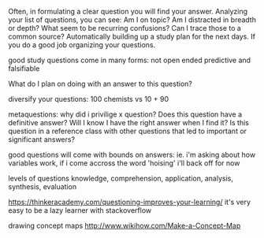 Often, in formulating a clear question you will find your answer.
Analyzing your list of questions, you can see:
Am I on topic?
Am I distracted in breadth or depth?
What seem to be recurring confusions? 
Can I trace those to a common source?
Automatically building up a study plan for the next days.
If you do a good job organizing your questions.

good study questions come in many forms:
	not open ended 
	predictive and falsifiable


What do I plan on doing with an answer to this question?

diversify your questions:
	100 chemists vs 10 + 90

metaquestions:
	why did i privilige x question?
	Does this question have a definitive answer? Will I know I have the right answer when I find it?
	Is this question in a reference class with other questions that led to important or significant answers?

good questions will come with bounds on answers:
	ie. i'm asking about how variables work, if i come accross the word 'hoising' i'll back off for now

levels of questions
	knowledge, comprehension, application, analysis, synthesis, evaluation

https://thinkeracademy.com/questioning-improves-your-learning/
	it's very easy to be a lazy learner with stackoverflow 

drawing concept maps
	http://www.wikihow.com/Make-a-Concept-Map